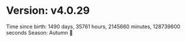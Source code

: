 # Version: v4.0.29
Time since birth: 1490 days, 35761 hours, 2145660 minutes, 128739600 seconds
Season: Autumn 🍁
